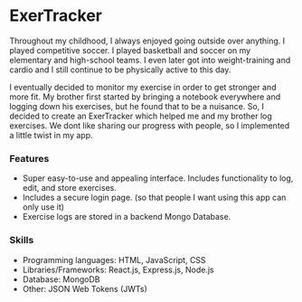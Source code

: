 # ExerTracker

Throughout my childhood, I always enjoyed going outside over anything. I played competitive soccer. I played basketball and soccer on my elementary and high-school teams. I even later got into weight-training and cardio and I still continue to be physically active to this day.

I eventually decided to monitor my exercise in order to get stronger and more fit. My brother first started by bringing a notebook everywhere and logging down his exercises, but he found that to be a nuisance. So, I decided to create an ExerTracker which helped me and my brother log exercises. We dont like sharing our progress with people, so I implemented a little twist in my app.

### Features

- Super easy-to-use and appealing interface. Includes functionality to log, edit, and store exercises.
- Includes a secure login page. (so that people I want using this app can only use it)
- Exercise logs are stored in a backend Mongo Database.

### Skills

- Programming languages: HTML, JavaScript, CSS
- Libraries/Frameworks: React.js, Express.js, Node.js
- Database: MongoDB
- Other: JSON Web Tokens (JWTs)
